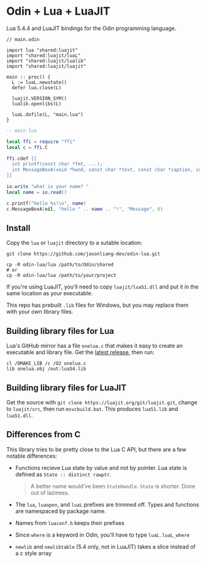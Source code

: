 # Odin + Lua + LuaJIT

Lua 5.4.4 and LuaJIT bindings for the Odin programming language.

```odin
// main.odin

import lua "shared:luajit"
import "shared:luajit/luaL"
import "shared:luajit/lualib"
import "shared:luajit/luajit"

main :: proc() {
  L := luaL.newstate()
  defer lua.close(L)

  luajit.VERSION_SYM()
  lualib.openlibs(L)

  luaL.dofile(L, "main.lua")
}
```

```lua
-- main.lua

local ffi = require "ffi"
local c = ffi.C

ffi.cdef [[
  int printf(const char *fmt, ...);
  int MessageBoxA(void *hwnd, const char *text, const char *caption, int type);
]]

io.write "what is your name? "
local name = io.read()

c.printf("hello %s!\n", name)
c.MessageBoxA(nil, "hello " .. name .. "!", "Message", 0)
```

## Install

Copy the `lua` or `luajit` directory to a sutable location:

```
git clone https://github.com/jasonliang-dev/odin-lua.git

cp -R odin-lua/lua /path/to/Odin/shared
# or
cp -R odin-lua/lua /path/to/your/project
```

If you're using LuaJIT, you'll need to copy `luajit/lua51.dll` and put it in
the same location as your executable.

This repo has prebuilt `.lib` files for Windows, but you may replace them with
your own library files.

## Building library files for Lua

Lua's GitHub mirror has a file `onelua.c` that makes it easy to create an
executable and library file. Get the
[latest release](https://github.com/lua/lua/releases), then run:

```
cl /DMAKE_LIB /c /O2 onelua.c
lib onelua.obj /out:lua54.lib
```

## Building library files for LuaJIT

Get the source with `git clone https://luajit.org/git/luajit.git`, change
to `luajit/src`, then run `msvcbuild.bat`. This produces `lua51.lib` and
`lua51.dll`.

## Differences from C

This library tries to be pretty close to the Lua C API, but there are a few
notable differences:

- Functions recieve Lua state by value and not by pointer. Lua state is
  defined as `State :: distinct rawptr`.

  > A better name would've been `StateHandle`. `State` is shorter. Done out of
    laziness.
- The `lua`, `luaopen`, and `luaL` prefixes are trimmed off. Types and
  functions are namespaced by package name.
- Names from `luaconf.h` keeps their prefixes
- Since `where` is a keyword in Odin, you'll have to type `luaL.luaL_where`
- `newlib` and `newlibtable` (5.4 only, not in LuaJIT) takes a slice instead
  of a c style array
